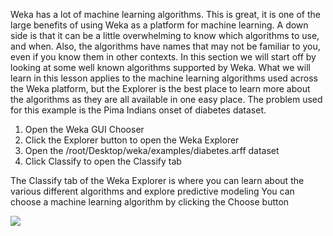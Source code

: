 Weka has a lot of machine learning algorithms. This is great, it is one of the large benefits
of using Weka as a platform for machine learning. A down side is that it can be a little
overwhelming to know which algorithms to use, and when. Also, the algorithms have names
that may not be familiar to you, even if you know them in other contexts. In this section we
will start off by looking at some well known algorithms supported by Weka. What we will learn
in this lesson applies to the machine learning algorithms used across the Weka platform, but the
Explorer is the best place to learn more about the algorithms as they are all available in one
easy place. The problem used for this example is the Pima Indians onset of diabetes dataset.

1. Open the Weka GUI Chooser
2. Click the Explorer button to open the Weka Explorer
3. Open the /root/Desktop/weka/examples/diabetes.arff dataset
4. Click Classify to open the Classify tab

The Classify tab of the Weka Explorer is where you can learn about the various different
algorithms and explore predictive modeling You can choose a machine learning algorithm by clicking the Choose button

![](https://github.com/fenago/katacoda-scenarios/raw/master/machine-learning-mastery-weka/machine-learning-mastery-weka-chapter-14/steps/images/68.png)
